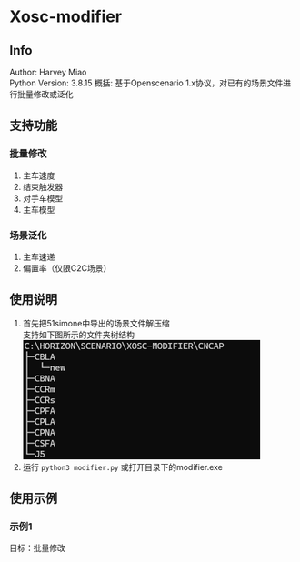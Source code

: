 # Xosc-modifier
## Info
Author: Harvey Miao  
Python Version: 3.8.15
概括: 基于Openscenario 1.x协议，对已有的场景文件进行批量修改或泛化  
## 支持功能
### 批量修改
1. 主车速度
2. 结束触发器
3. 对手车模型
4. 主车模型
### 场景泛化
1. 主车速递
2. 偏置率（仅限C2C场景）
## 使用说明
1. 首先把51simone中导出的场景文件解压缩  
支持如下图所示的文件夹树结构  
![树状图](./image/file-tree.png "tree")
2. 运行 ``python3 modifier.py`` 或打开目录下的modifier.exe
## 使用示例
### 示例1
目标：批量修改